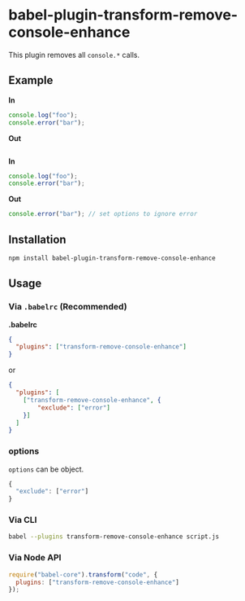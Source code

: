 # babel-plugin-transform-remove-console-enhance

This plugin removes all `console.*` calls.

## Example

**In**

```javascript
console.log("foo");
console.error("bar");
```

**Out**

```javascript
```

**In**

```javascript
console.log("foo");
console.error("bar");
```

**Out**

```javascript
console.error("bar"); // set options to ignore error
```

## Installation

```sh
npm install babel-plugin-transform-remove-console-enhance
```

## Usage

### Via `.babelrc` (Recommended)

**.babelrc**

```json
{
  "plugins": ["transform-remove-console-enhance"]
}
```

or

```json
{
  "plugins": [
    ["transform-remove-console-enhance", {
        "exclude": ["error"]
    }]
  ]
}
```

### options
`options` can be object.

```javascript
{
  "exclude": ["error"]
}
```

### Via CLI

```sh
babel --plugins transform-remove-console-enhance script.js
```

### Via Node API

```javascript
require("babel-core").transform("code", {
  plugins: ["transform-remove-console-enhance"]
});
```
